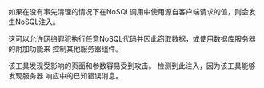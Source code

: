 如果在没有事先清理的情况下在NoSQL调用中使用源自客户端请求的值，则会发生NoSQL注入。

这可以允许网络罪犯执行任意NoSQL代码并因此窃取数据，或使用数据库服务器的附加功能来
控制其他服务器组件。

该工具发现受影响的页面和参数容易受到攻击。 检测到此注入，因为该工具能够发现服务器
响应中的已知错误消息。